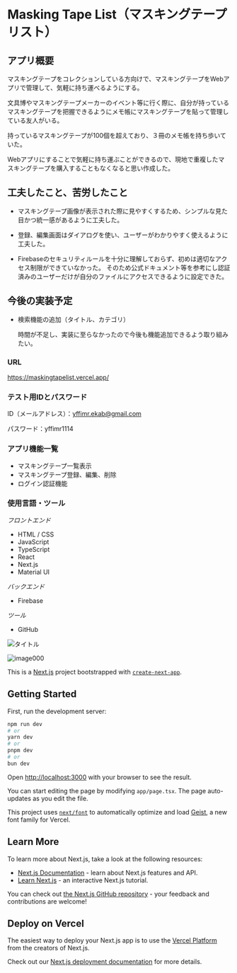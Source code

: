 # Masking Tape List（マスキングテープリスト）

## アプリ概要

マスキングテープをコレクションしている方向けで、マスキングテープをWebアプリで管理して、気軽に持ち運べるようにする。

文具博やマスキングテープメーカーのイベント等に行く際に、自分が持っているマスキングテープを把握できるようにメモ帳にマスキングテープを貼って管理している友人がいる。

持っているマスキングテープが100個を超えており、３冊のメモ帳を持ち歩いていた。

Webアプリにすることで気軽に持ち運ぶことができるので、現地で重複したマスキングテープを購入することもなくなると思い作成した。

## 工夫したこと、苦労したこと

- マスキングテープ画像が表示された際に見やすくするため、シンプルな見た目かつ統一感があるように工夫した。

- 登録、編集画面はダイアログを使い、ユーザーがわかりやすく使えるように工夫した。

- Firebaseのセキュリティルールを十分に理解しておらず、初めは適切なアクセス制限ができていなかった。
  そのため公式ドキュメント等を参考にし認証済みのユーザーだけが自分のファイルにアクセスできるように設定できた。

## 今後の実装予定

- 検索機能の追加（タイトル、カテゴリ）

  時間が不足し、実装に至らなかったので今後も機能追加できるよう取り組みたい。
  
### URL

https://maskingtapelist.vercel.app/

### テスト用IDとパスワード

ID（メールアドレス）：yffimr.ekab@gmail.com

パスワード：yffimr1114

### アプリ機能一覧
- マスキングテープ一覧表示
- マスキングテープ登録、編集、削除
- ログイン認証機能

### 使用言語・ツール
*フロントエンド*
- HTML / CSS
- JavaScript
- TypeScript
- React
- Next.js
- Material UI

*バックエンド*
- Firebase

*ツール*
- GitHub


![タイトル](https://github.com/user-attachments/assets/1f388bd5-3151-4771-ad4e-ecbb4f89641a)

![image000](https://github.com/user-attachments/assets/09fc5f68-4ba3-4e5a-a6c4-fa17e2f3d8ca)


This is a [Next.js](https://nextjs.org) project bootstrapped with [`create-next-app`](https://nextjs.org/docs/app/api-reference/cli/create-next-app).


## Getting Started

First, run the development server:

```bash
npm run dev
# or
yarn dev
# or
pnpm dev
# or
bun dev
```

Open [http://localhost:3000](http://localhost:3000) with your browser to see the result.

You can start editing the page by modifying `app/page.tsx`. The page auto-updates as you edit the file.

This project uses [`next/font`](https://nextjs.org/docs/app/building-your-application/optimizing/fonts) to automatically optimize and load [Geist](https://vercel.com/font), a new font family for Vercel.

## Learn More

To learn more about Next.js, take a look at the following resources:

- [Next.js Documentation](https://nextjs.org/docs) - learn about Next.js features and API.
- [Learn Next.js](https://nextjs.org/learn) - an interactive Next.js tutorial.

You can check out [the Next.js GitHub repository](https://github.com/vercel/next.js) - your feedback and contributions are welcome!

## Deploy on Vercel

The easiest way to deploy your Next.js app is to use the [Vercel Platform](https://vercel.com/new?utm_medium=default-template&filter=next.js&utm_source=create-next-app&utm_campaign=create-next-app-readme) from the creators of Next.js.

Check out our [Next.js deployment documentation](https://nextjs.org/docs/app/building-your-application/deploying) for more details.
